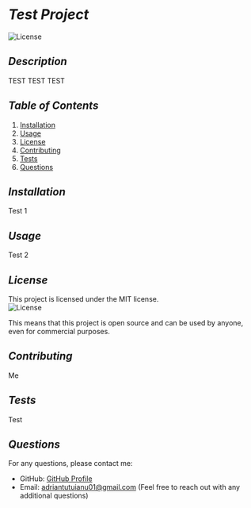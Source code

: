 
  # *Test Project*

  ![License](https://img.shields.io/badge/license-MIT-blue.svg)

  ## *Description*
  TEST TEST TEST

  
  ## *Table of Contents*
  1. [Installation](#installation)
  2. [Usage](#usage)
  3. [License](#license)
  4. [Contributing](#contributing)
  5. [Tests](#tests)
  6. [Questions](#questions)

  
  ## *Installation* <a name="installation"></a>
  Test 1

  
  ## *Usage* <a name="usage"></a>
  Test 2

  
  ## *License* <a name="license"></a>
  This project is licensed under the MIT license.  
  ![License](https://img.shields.io/badge/license-MIT-blue.svg)

   This means that this project is open source and can be used by anyone, even for commercial purposes.
  
  ## *Contributing* <a name="contributing"></a>
  Me

  
  ## *Tests* <a name="tests"></a>
  Test

  
  ## *Questions* <a name="questions"></a>
  For any questions, please contact me:
- GitHub: [GitHub Profile](https://github.com/Adriantutuianu)
- Email: adriantutuianu01@gmail.com (Feel free to reach out with any additional questions)
